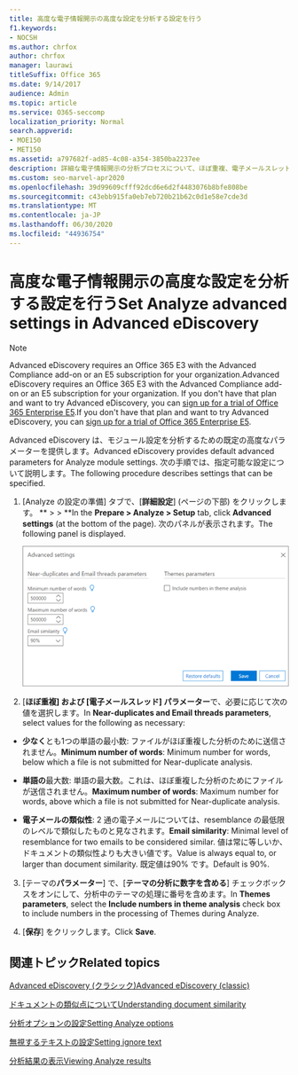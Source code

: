 ```yaml
---
title: 高度な電子情報開示の高度な設定を分析する設定を行う
f1.keywords:
- NOCSH
ms.author: chrfox
author: chrfox
manager: laurawi
titleSuffix: Office 365
ms.date: 9/14/2017
audience: Admin
ms.topic: article
ms.service: O365-seccomp
localization_priority: Normal
search.appverid:
- MOE150
- MET150
ms.assetid: a797682f-ad85-4c08-a354-3850ba2237ee
description: 詳細な電子情報開示の分析プロセスについて、ほぼ重複、電子メールスレッド、テーマを含む高度な設定を構成する方法について説明します。
ms.custom: seo-marvel-apr2020
ms.openlocfilehash: 39d99609cfff92dcd6e6d2f4483076b8bfe808be
ms.sourcegitcommit: c43ebb915fa0eb7eb720b21b62c0d1e58e7cde3d
ms.translationtype: MT
ms.contentlocale: ja-JP
ms.lasthandoff: 06/30/2020
ms.locfileid: "44936754"
---
```

# <a name="set-analyze-advanced-settings-in-advanced-ediscovery"></a><span data-ttu-id="f591b-103">高度な電子情報開示の高度な設定を分析する設定を行う</span><span class="sxs-lookup"><span data-stu-id="f591b-103">Set Analyze advanced settings in Advanced eDiscovery</span></span>

> [!NOTE]
> <span data-ttu-id="f591b-104">Advanced eDiscovery requires an Office 365 E3 with the Advanced Compliance add-on or an E5 subscription for your organization.</span><span class="sxs-lookup"><span data-stu-id="f591b-104">Advanced eDiscovery requires an Office 365 E3 with the Advanced Compliance add-on or an E5 subscription for your organization.</span></span> <span data-ttu-id="f591b-105">If you don't have that plan and want to try Advanced eDiscovery, you can [sign up for a trial of Office 365 Enterprise E5](https://go.microsoft.com/fwlink/p/?LinkID=698279).</span><span class="sxs-lookup"><span data-stu-id="f591b-105">If you don't have that plan and want to try Advanced eDiscovery, you can [sign up for a trial of Office 365 Enterprise E5](https://go.microsoft.com/fwlink/p/?LinkID=698279).</span></span> 
  
<span data-ttu-id="f591b-106">Advanced eDiscovery は、モジュール設定を分析するための既定の高度なパラメーターを提供します。</span><span class="sxs-lookup"><span data-stu-id="f591b-106">Advanced eDiscovery provides default advanced parameters for Analyze module settings.</span></span> <span data-ttu-id="f591b-107">次の手順では、指定可能な設定について説明します。</span><span class="sxs-lookup"><span data-stu-id="f591b-107">The following procedure describes settings that can be specified.</span></span>
  
1. <span data-ttu-id="f591b-108">[Analyze の設定の準備] タブで、[**詳細設定**] (ページの下部) をクリックします。 \*\* \> \> \*\*</span><span class="sxs-lookup"><span data-stu-id="f591b-108">In the **Prepare \> Analyze \> Setup** tab, click **Advanced settings** (at the bottom of the page).</span></span> <span data-ttu-id="f591b-109">次のパネルが表示されます。</span><span class="sxs-lookup"><span data-stu-id="f591b-109">The following panel is displayed.</span></span> 
    
    ![分析設定の拡張設定](../media/c9ea3017-e19a-456b-a742-c3d07121a3f6.png)
  
2. <span data-ttu-id="f591b-111">[**ほぼ重複] および [電子メールスレッド] パラメーター**で、必要に応じて次の値を選択します。</span><span class="sxs-lookup"><span data-stu-id="f591b-111">In **Near-duplicates and Email threads parameters**, select values for the following as necessary:</span></span>
    
  - <span data-ttu-id="f591b-112">**少なく**とも1つの単語の最小数: ファイルがほぼ重複した分析のために送信されません。</span><span class="sxs-lookup"><span data-stu-id="f591b-112">**Minimum number of words**: Minimum number for words, below which a file is not submitted for Near-duplicate analysis.</span></span> 
    
  - <span data-ttu-id="f591b-113">**単語の**最大数: 単語の最大数。これは、ほぼ重複した分析のためにファイルが送信されません。</span><span class="sxs-lookup"><span data-stu-id="f591b-113">**Maximum number of words**: Maximum number for words, above which a file is not submitted for Near-duplicate analysis.</span></span>
    
  - <span data-ttu-id="f591b-114">**電子メールの類似性**: 2 通の電子メールについては、resemblance の最低限のレベルで類似したものと見なされます。</span><span class="sxs-lookup"><span data-stu-id="f591b-114">**Email similarity**: Minimal level of resemblance for two emails to be considered similar.</span></span> <span data-ttu-id="f591b-115">値は常に等しいか、ドキュメントの類似性よりも大きい値です。</span><span class="sxs-lookup"><span data-stu-id="f591b-115">Value is always equal to, or larger than document similarity.</span></span> <span data-ttu-id="f591b-116">既定値は90% です。</span><span class="sxs-lookup"><span data-stu-id="f591b-116">Default is 90%.</span></span>
    
3. <span data-ttu-id="f591b-117">[テーマの**パラメーター**] で、[**テーマの分析に数字を含める**] チェックボックスをオンにして、分析中のテーマの処理に番号を含めます。</span><span class="sxs-lookup"><span data-stu-id="f591b-117">In **Themes parameters**, select the **Include numbers in theme analysis** check box to include numbers in the processing of Themes during Analyze.</span></span> 
    
4. <span data-ttu-id="f591b-118">[**保存**] をクリックします。</span><span class="sxs-lookup"><span data-stu-id="f591b-118">Click **Save**.</span></span> 
    
## <a name="related-topics"></a><span data-ttu-id="f591b-119">関連トピック</span><span class="sxs-lookup"><span data-stu-id="f591b-119">Related topics</span></span>

[<span data-ttu-id="f591b-120">Advanced eDiscovery (クラシック)</span><span class="sxs-lookup"><span data-stu-id="f591b-120">Advanced eDiscovery (classic)</span></span>](office-365-advanced-ediscovery.md)
  
[<span data-ttu-id="f591b-121">ドキュメントの類似点について</span><span class="sxs-lookup"><span data-stu-id="f591b-121">Understanding document similarity</span></span>](understand-document-similarity-in-advanced-ediscovery.md)
  
[<span data-ttu-id="f591b-122">分析オプションの設定</span><span class="sxs-lookup"><span data-stu-id="f591b-122">Setting Analyze options</span></span>](set-analyze-options-in-advanced-ediscovery.md)
  
[<span data-ttu-id="f591b-123">無視するテキストの設定</span><span class="sxs-lookup"><span data-stu-id="f591b-123">Setting ignore text</span></span>](set-ignore-text-in-advanced-ediscovery.md)
  
[<span data-ttu-id="f591b-124">分析結果の表示</span><span class="sxs-lookup"><span data-stu-id="f591b-124">Viewing Analyze results</span></span>](view-analyze-results-in-advanced-ediscovery.md)

